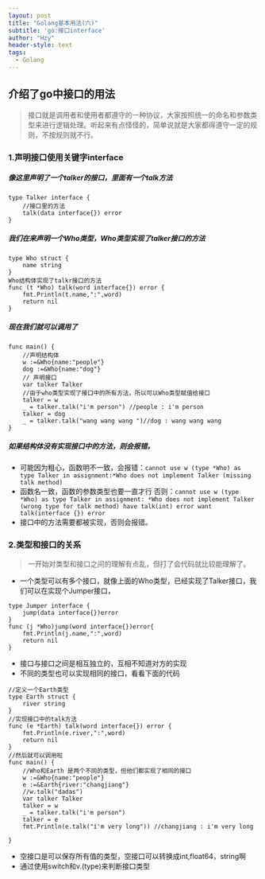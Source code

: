 ```yaml
---
layout: post
title: "Golang基本用法(六)"
subtitle: 'go:接口interface'
author: "Hzy"
header-style: text
tags:
  - Golang
---
```


## 介绍了go中接口的用法

>接口就是调用者和使用者都遵守的一种协议，大家按照统一的命名和参数类型来进行逻辑处理。听起来有点怪怪的，简单说就是大家都得遵守一定的规则，不按规则就不行。
>

### 1.声明接口使用关键字interface

##### 像这里声明了一个talker的接口，里面有一个talk方法

```
type Talker interface {
	//接口里的方法
	talk(data interface{}) error
}
```

##### 我们在来声明一个Who类型，Who类型实现了talker接口的方法

```
type Who struct {
	name string
}
Who结构体实现了talkr接口的方法
func (t *Who) talk(word interface{}) error {
	fmt.Println(t.name,":",word)
	return nil
}
```

##### 现在我们就可以调用了

```
func main() {
    //声明结构体
	w :=&Who{name:"people"}
    dog :=&Who{name:"dog"}
    // 声明接口
	var talker Talker
	//由于who类型实现了接口中的所有方法，所以可以Who类型赋值给接口
    talker = w
	_ = talker.talk("i'm person") //people : i'm person
    talker = dog
	_ = talker.talk("wang wang wang ")//dog : wang wang wang
}
```

##### 如果结构体没有实现接口中的方法，则会报错。

* 可能因为粗心，函数明不一致，会报错：```cannot use w (type *Who) as type Talker in assignment:*Who does not implement Talker (missing talk method)```
* 函数名一致，函数的参数类型也要一直才行 否则：```cannot use w (type *Who) as type Talker in assignment:
	*Who does not implement Talker (wrong type for talk method)
		have talk(int) error
		want talk(interface {}) error```
* 接口中的方法需要都被实现，否则会报错。

### 2.类型和接口的关系

>一开始对类型和接口之间的理解有点乱，但打了会代码就比较能理解了。

* 一个类型可以有多个接口，就像上面的Who类型，已经实现了Talker接口，我们可以在实现个Jumper接口，
```
type Jumper interface {
	jump(data interface{})error
}
func (j *Who)jump(word interface{})error{
	fmt.Println(j.name,":",word)
	return nil
}
```
* 接口与接口之间是相互独立的，互相不知道对方的实现
* 不同的类型也可以实现相同的接口，看看下面的代码

```
//定义一个Earth类型
type Earth struct {
	river string
}
//实现接口中的talk方法
func (e *Earth) talk(word interface{}) error {
	fmt.Println(e.river,":",word)
	return nil
}
//然后就可以调用啦
func main() {
    //Who和Earth 是两个不同的类型，但他们都实现了相同的接口
	w :=&Who{name:"people"}
	e :=&Earth{river:"changjiang"}
	//w.talk("dadas")
	var talker Talker
	talker = w
	_ = talker.talk("i'm person")
	talker = e
	fmt.Println(e.talk("i'm very long")) //changjiang : i'm very long

}

```

* 空接口是可以保存所有值的类型，空接口可以转换成int,float64，string啊
* 通过使用switch和v.(type)来判断接口类型






